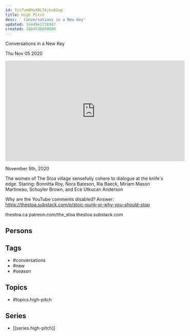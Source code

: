 ```yaml
---
id: Yzz7um8HaX0LTAjkxbGvg
title: High Pitch
desc: ' Conversations in a New Key'
updated: 1644961726947
created: 1604530800000
---
```



 Conversations in a New Key

Thu Nov 05 2020

<iframe width="560" height="315" src="https://www.youtube.com/embed/YBnG_rsqOEw" title="High Pitch: Conversations in a New Key: Season 1 / Session 1" frameborder="0" allow="accelerometer; autoplay; clipboard-write; encrypted-media; gyroscope; picture-in-picture" allowfullscreen ></iframe>

November 5th, 2020

The women of The Stoa village sensefully cohere to dialogue at the knife's edge. Staring: Bonnitta Roy, Nora Bateson, Ria Baeck, Miriam Mason Martineau, Schuyler Brown, and Ece Utkucan Anderson

Why are the YouTube comments disabled? Answer: https://thestoa.substack.com/p/stoic-punk-or-why-you-should-stop

thestoa.ca
patreon.com/the_stoa
thestoa.substack.com

## Persons



## Tags

- #conversations
- #new
- #season

## Topics

- #topics.high-pitch

## Series

- [[series.high-pitch]]

